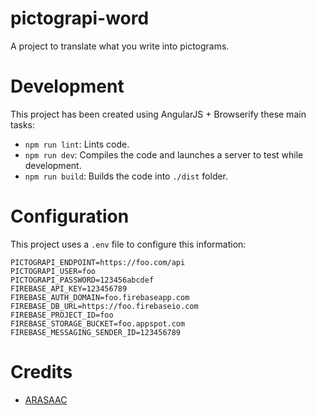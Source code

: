 # pictograpi-word
A project to translate what you write into pictograms.

# Development
This project has been created using AngularJS + Browserify these main tasks:
- ``npm run lint``: Lints code.
- ``npm run dev``: Compiles the code and launches a server to test while development.
- ``npm run build``: Builds the code into ``./dist`` folder.

# Configuration
This project uses a ``.env`` file to configure this information:

```
PICTOGRAPI_ENDPOINT=https://foo.com/api
PICTOGRAPI_USER=foo
PICTOGRAPI_PASSWORD=123456abcdef
FIREBASE_API_KEY=123456789
FIREBASE_AUTH_DOMAIN=foo.firebaseapp.com
FIREBASE_DB_URL=https://foo.firebaseio.com
FIREBASE_PROJECT_ID=foo
FIREBASE_STORAGE_BUCKET=foo.appspot.com
FIREBASE_MESSAGING_SENDER_ID=123456789
```

# Credits
- [ARASAAC](http://arasaac.org)
